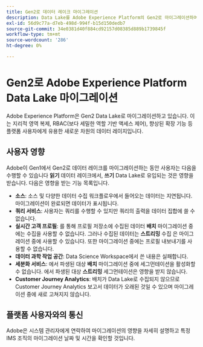 ```yaml
---
title: Gen2로 데이터 레이크 마이그레이션
description: Data Lake를 Adobe Experience Platform의 Gen2로 마이그레이션하여 제공하는 새로운 기능에 대해 알아보십시오.
exl-id: 56d9c77a-d7eb-498d-994f-b15d150dedb7
source-git-commit: 34e0381d40f884cd92157d08385d889b1739845f
workflow-type: tm+mt
source-wordcount: '286'
ht-degree: 0%

---
```


# Gen2로 Adobe Experience Platform Data Lake 마이그레이션

Adobe Experience Platform은 Gen2 Data Lake로 마이그레이션하고 있습니다. 이는 지리적 영역 복제, RBAC(보다 세밀한 역할 기반 액세스 제어), 향상된 확장 기능 등 플랫폼 사용자에게 유용한 새로운 차원의 데이터 레이지입니다.

## 사용자 영향

Adobe이 Gen1에서 Gen2로 데이터 레이크를 마이그레이션하는 동안 사용자는 다음을 수행할 수 있습니다 **읽기** 데이터 레이크에서, **쓰기** Data Lake로 유입되는 것은 영향을 받습니다. 다음은 영향을 받는 기능 목록입니다.

- **소스**: 소스 및 다양한 데이터 수집 워크플로우에서 들어오는 데이터는 지연됩니다. 마이그레이션이 완료되면 데이터가 표시됩니다.
- **쿼리 서비스**: 사용자는 쿼리를 수행할 수 있지만 쿼리의 출력을 데이터 집합에 쓸 수 없습니다.
- **실시간 고객 프로필**: 를 통해 프로필 저장소에 수집된 데이터 **배치** 마이그레이션 중에는 수집을 사용할 수 없습니다. 그러나 수집된 데이터는 **스트리밍** 수집 은 마이그레이션 중에 사용할 수 있습니다. 또한 마이그레이션 중에는 프로필 내보내기를 사용할 수 없습니다.
- **데이터 과학 작업 공간**: Data Science Workspace에서 쓴 내용은 실패합니다.
- **세분화 서비스**: 에서 파생된 대상 **배치** 마이그레이션 중에 세그먼테이션을 활성화할 수 없습니다. 에서 파생된 대상 **스트리밍** 세그먼테이션은 영향을 받지 않습니다.
- **Customer Journey Analytics**: 배치가 Data Lake로 수집되지 않으므로 Customer Journey Analytics 보고서 데이터가 오래된 것일 수 있으며 마이그레이션 중에 새로 고쳐지지 않습니다.

## 플랫폼 사용자와의 통신

Adobe은 시스템 관리자에게 연락하여 마이그레이션의 영향을 자세히 설명하고 특정 IMS 조직의 마이그레이션 날짜 및 시간을 확인할 것입니다.
